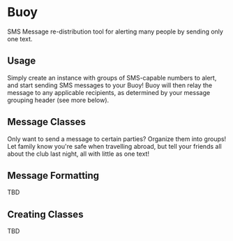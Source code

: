 # Buoy
SMS Message re-distribution tool for alerting many people by sending only one text.

## Usage
Simply create an instance with groups of SMS-capable numbers to alert, and start sending SMS messages to your Buoy! Buoy will then relay the message to any applicable recipients, as determined by your message grouping header (see more below). 

## Message Classes
Only want to send a message to certain parties? Organize them into groups! Let family know you're safe when travelling abroad, but tell your friends all about the club last night, all with little as one text!

## Message Formatting
TBD

## Creating Classes
TBD
